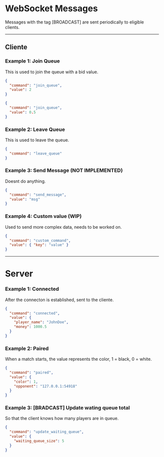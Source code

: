 # WebSocket Messages

Messages with the tag [BROADCAST] are sent periodically to eligible clients.

---

## Cliente

### Example 1: Join Queue

This is used to join the queue with a bid value.

```json
{
  "command": "join_queue",
  "value": 2
}
```

```json
{
  "command": "join_queue",
  "value": 0.5
}
```

### Example 2: Leave Queue

This is used to leave the queue.

```json
{
  "command": "leave_queue"
}
```

### Example 3: Send Message (NOT IMPLEMENTED)

Doesnt do anything.

```json
{
  "command": "send_message",
  "value": "msg"
}
```

### Example 4: Custom value (WIP)

Used to send more complex data, needs to be worked on.

```json
{
  "command": "custom_command",
  "value": { "key": "value" }
}
```

---

# Server

### Example 1: Connected

After the connecton is established, sent to the cliente.

```json
{
  "command": "connected",
  "value": {
    "player_name": "JohnDoe",
    "money": 1000.5
  }
}
```

### Example 2: Paired

When a match starts, the value represents the color, 1 = black, 0 = white.

```json
{
  "command": "paired",
  "value": {
    "color": 1,
    "opponent": "127.0.0.1:54918"
  }
}
```

### Example 3: [BRADCAST] Update wating queue total

So that the client knows how many players are in queue.

```json
{
  "command": "update_waiting_queue",
  "value": {
    "waiting_queue_size": 5
  }
}
```
